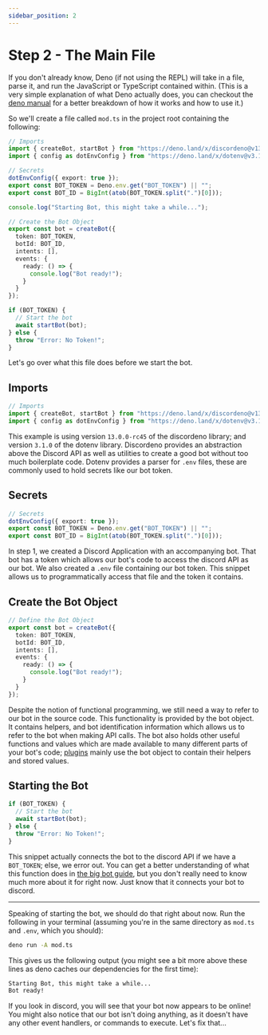 ```yaml
---
sidebar_position: 2
---
```


# Step 2 - The Main File

If you don't already know, Deno (if not using the REPL) will take in a file, parse it, and run the JavaScript or
TypeScript contained within. (This is a very simple explanation of what Deno actually does, you can checkout the
[deno manual](https://deno.land/manual/introduction) for a better breakdown of how it works and how to use it.)

So we'll create a file called `mod.ts` in the project root containing the following:

```typescript showLineNumbers title="mod.ts"
// Imports
import { createBot, startBot } from "https://deno.land/x/discordeno@v13.0.0-rc45/mod.ts";
import { config as dotEnvConfig } from "https://deno.land/x/dotenv@v3.1.0/mod.ts";

// Secrets
dotEnvConfig({ export: true });
export const BOT_TOKEN = Deno.env.get("BOT_TOKEN") || "";
export const BOT_ID = BigInt(atob(BOT_TOKEN.split(".")[0]));

console.log("Starting Bot, this might take a while...");

// Create the Bot Object
export const bot = createBot({
  token: BOT_TOKEN,
  botId: BOT_ID,
  intents: [],
  events: {
    ready: () => {
      console.log("Bot ready!");
    }
  }
});

if (BOT_TOKEN) {
  // Start the bot
  await startBot(bot);
} else {
  throw "Error: No Token!";
}
```

Let's go over what this file does before we start the bot.

## Imports

```typescript title="mod.ts, Lines 1-3"
// Imports
import { createBot, startBot } from "https://deno.land/x/discordeno@v13.0.0-rc45/mod.ts";
import { config as dotEnvConfig } from "https://deno.land/x/dotenv@v3.1.0/mod.ts";
```

This example is using version `13.0.0-rc45` of the discordeno library; and version `3.1.0` of the dotenv library.
Discordeno provides an abstraction above the Discord API as well as utilities to create a good bot without too much
boilerplate code. Dotenv provides a parser for `.env` files, these are commonly used to hold secrets like our bot token.

## Secrets

```typescript title="mod.ts, Lines 5-8"
// Secrets
dotEnvConfig({ export: true });
export const BOT_TOKEN = Deno.env.get("BOT_TOKEN") || "";
export const BOT_ID = BigInt(atob(BOT_TOKEN.split(".")[0]));
```

In step 1, we created a Discord Application with an accompanying bot. That bot has a token which allows our bot's code
to access the discord API as our bot. We also created a `.env` file containing our bot token. This snippet allows us to
programmatically access that file and the token it contains.

## Create the Bot Object

```typescript title="mod.ts, Lines 12-22"
// Define the Bot Object
export const bot = createBot({
  token: BOT_TOKEN,
  botId: BOT_ID,
  intents: [],
  events: {
    ready: () => {
      console.log("Bot ready!");
    }
  }
});
```

Despite the notion of functional programming, we still need a way to refer to our bot in the source code. This
functionality is provided by the bot object. It contains helpers, and bot identification information which allows us to
refer to the bot when making API calls. The bot also holds other useful functions and values which are made available to
many different parts of your bot's code; [plugins](https://github.com/discordeno/discordeno/blob/main/plugins) mainly
use the bot object to contain their helpers and stored values.

## Starting the Bot

```typescript title="mod.ts, Lines 24-25"
if (BOT_TOKEN) {
  // Start the bot
  await startBot(bot);
} else {
  throw "Error: No Token!";
}
```

This snippet actually connects the bot to the discord API if we have a `BOT_TOKEN`; else, we error out. You can get a
better understanding of what this function does in [the big bot guide](/docs/big-bot-guide/big-bot-structure), but you
don't really need to know much more about it for right now. Just know that it connects your bot to discord.

---

Speaking of starting the bot, we should do that right about now. Run the following in your terminal (assuming you're in
the same directory as `mod.ts` and `.env`, which you should):

```bash
deno run -A mod.ts
```

This gives us the following output (you might see a bit more above these lines as deno caches our dependencies for the
first time):

```txt
Starting Bot, this might take a while...
Bot ready!
```

If you look in discord, you will see that your bot now appears to be online! You might also notice that our bot isn't
doing anything, as it doesn't have any other event handlers, or commands to execute. Let's fix that...
